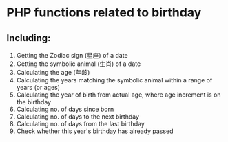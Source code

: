 # PHP functions related to birthday
## Including:
 1. Getting the Zodiac sign (星座) of a date
 2. Getting the symbolic animal (生肖) of a date
 3. Calculating the age (年龄)
 4. Calculating the years matching the symbolic animal within a range of years (or ages)
 5. Calculating the year of birth from actual age, where age increment is on the birthday
 6. Calculating no. of days since born
 7. Calculating no. of days to the next birthday
 8. Calculating no. of days from the last birthday
 9. Check whether this year's birthday has already passed
